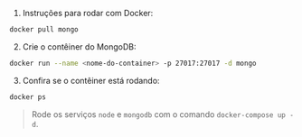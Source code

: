 1. Instruções para rodar com Docker:

```sh
docker pull mongo
```

2. Crie o contêiner do MongoDB:

```sh
docker run --name <nome-do-container> -p 27017:27017 -d mongo
```

3. Confira se o contêiner está rodando:

```sh
docker ps
```

 > Rode os serviços `node` e `mongodb` com o comando `docker-compose up -d`.
